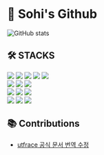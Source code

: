 # 🍑 Sohi's Github
![GitHub stats](https://github-readme-stats.vercel.app/api?username=sinsohi&show_icons=true&bg_color=ffffff&title_color=e67e22&text_color=565656&icon_color=e67e22&border_color=ffd8b1)
<!--
<p align="left">
  <img src="https://github-readme-stats.vercel.app/api?username=sinsohi&show_icons=true&bg_color=ffffff&title_color=e67e22&text_color=565656&icon_color=e67e22&border_color=ffd8b1" width="48%" />
  <img src="https://github-readme-stats.vercel.app/api/top-langs/?username=sinsohi&layout=compact&bg_color=ffffff&title_color=e67e22&text_color=565656&icon_color=e67e22&border_color=ffd8b1" width="36%" />
</p>
-->

## 🛠️ STACKS

<div align=left> 
  <img src="https://img.shields.io/badge/java-007396?style=for-the-badge&logo=java&logoColor=white">
  <img src="https://img.shields.io/badge/python-3776AB?style=for-the-badge&logo=python&logoColor=white"> 
  <img src="https://img.shields.io/badge/c-%2300599C.svg?style=for-the-badge&logo=c&logoColor=white">
  <img src="https://img.shields.io/badge/c++-00599C?style=for-the-badge&logo=c%2B%2B&logoColor=white">
  <img src="https://img.shields.io/badge/dart-%230175C2.svg?style=for-the-badge&logo=dart&logoColor=white">
  <br>

  <img src="https://img.shields.io/badge/spring-6DB33F?style=for-the-badge&logo=spring&logoColor=white"> 
  <img src="https://img.shields.io/badge/flutter-02569B?style=for-the-badge&logo=flutter&logoColor=white">
  <img src="https://img.shields.io/badge/node.js-339933?style=for-the-badge&logo=Node.js&logoColor=white">
  <br>
  
  <img src="https://img.shields.io/badge/html5-%23E34F26.svg?style=for-the-badge&logo=html5&logoColor=white"> 
  <img src="https://img.shields.io/badge/css-1572B6?style=for-the-badge&logo=css3&logoColor=white"> 
  <img src="https://img.shields.io/badge/javascript-%23323330.svg?style=for-the-badge&logo=javascript&logoColor=%23F7DF1E"> 
  <br>
  
  <img src="https://img.shields.io/badge/mysql-4479A1?style=for-the-badge&logo=mysql&logoColor=white"> 
  <img src="https://img.shields.io/badge/mongoDB-47A248?style=for-the-badge&logo=MongoDB&logoColor=white">
  <img src="https://img.shields.io/badge/firebase-a08021?style=for-the-badge&logo=firebase&logoColor=ffcd34">
  <br>
  
## 📚 Contributions

- [utfrace 공식 문서 번역 수정](https://github.com/namhyung/uftrace)
